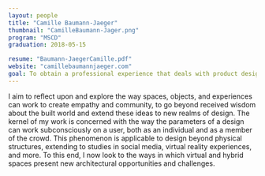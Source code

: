 ```yaml
---
layout: people
title: "Camille Baumann-Jaeger"
thumbnail: "CamilleBaumann-Jager.png"
program: "MSCD"
graduation: 2018-05-15

resume: "Baumann-JaegerCamille.pdf"
website: "camillebaumannjaeger.com"
goal: To obtain a professional experience that deals with product design.
---
```


I aim to reflect upon and explore the way spaces, objects, and experiences can work to create empathy and community, to go beyond received wisdom about the built world and extend these ideas to new realms of design. The kernel of my work is concerned with the way the parameters of a design can work subconsciously on a user, both as an individual and as a member of the crowd. This phenomenon is applicable to design beyond physical structures, extending to studies in social media, virtual reality experiences, and more. To this end, I now look to the ways in which virtual and hybrid spaces present new architectural opportunities and challenges.
